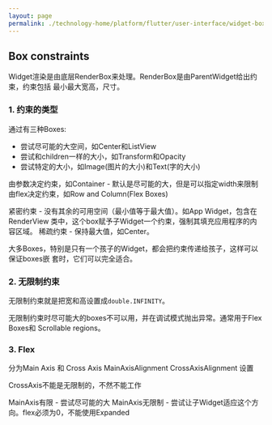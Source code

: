 ```yaml
---
layout: page
permalink: ./technology-home/platform/flutter/user-interface/widget-box-constraints
---
```


## Box constraints

Widget渲染是由底层RenderBox来处理。RenderBox是由ParentWidget给出约束，约束包括
最小最大宽高，尺寸。


### 1. 约束的类型
通过有三种Boxes:
* 尝试尽可能的大空间，如Center和ListView
* 尝试和children一样的大小，如Transform和Opacity
* 尝试特定的大小，如Image(图片的大小)和Text(字的大小)

由参数决定约束，如Container - 默认是尽可能的大，但是可以指定width来限制
由flex决定约束，如Row and Column(Flex Boxes)

紧密约束 - 没有其余的可用空间（最小值等于最大值）。如App Widget，包含在RenderView
    类中，这个box赋予子Widget一个约束，强制其填充应用程序的内容区域。
稀疏约束 - 保持最大值，如Center。

大多Boxes，特别是只有一个孩子的Widget，都会把约束传递给孩子，这样可以保证boxes嵌
套时，它们可以完全适合。

### 2. 无限制约束
无限制约束就是把宽和高设置成`double.INFINITY`。

无限制约束时尽可能大的boxes不可以用，并在调试模式抛出异常。通常用于Flex Boxes和
Scrollable regions。

### 3. Flex
分为Main Axis 和 Cross Axis
MainAxisAlignment
CrossAxisAlignment 设置

CrossAxis不能是无限制的，不然不能工作

MainAxis有限 - 尝试尽可能的大
MainAxis无限制 - 尝试让子Widget适应这个方向。flex必须为0，不能使用Expanded
